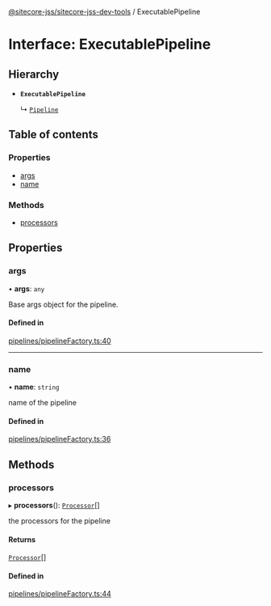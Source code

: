[@sitecore-jss/sitecore-jss-dev-tools](../README.md) / ExecutablePipeline

# Interface: ExecutablePipeline

## Hierarchy

- **`ExecutablePipeline`**

  ↳ [`Pipeline`](Pipeline.md)

## Table of contents

### Properties

- [args](ExecutablePipeline.md#args)
- [name](ExecutablePipeline.md#name)

### Methods

- [processors](ExecutablePipeline.md#processors)

## Properties

### args

• **args**: `any`

Base args object for the pipeline.

#### Defined in

[pipelines/pipelineFactory.ts:40](https://github.com/Sitecore/jss/blob/1db69b67/packages/sitecore-jss-dev-tools/src/pipelines/pipelineFactory.ts#L40)

___

### name

• **name**: `string`

name of the pipeline

#### Defined in

[pipelines/pipelineFactory.ts:36](https://github.com/Sitecore/jss/blob/1db69b67/packages/sitecore-jss-dev-tools/src/pipelines/pipelineFactory.ts#L36)

## Methods

### processors

▸ **processors**(): [`Processor`](Processor.md)[]

the processors for the pipeline

#### Returns

[`Processor`](Processor.md)[]

#### Defined in

[pipelines/pipelineFactory.ts:44](https://github.com/Sitecore/jss/blob/1db69b67/packages/sitecore-jss-dev-tools/src/pipelines/pipelineFactory.ts#L44)
